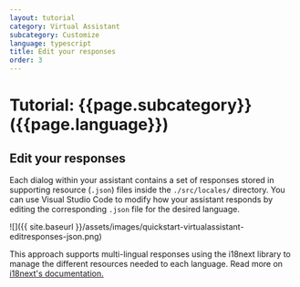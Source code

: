 ```yaml
---
layout: tutorial
category: Virtual Assistant
subcategory: Customize
language: typescript
title: Edit your responses
order: 3
---
```


# Tutorial: {{page.subcategory}} ({{page.language}})

## Edit your responses

Each dialog within your assistant contains a set of responses stored in supporting resource (`.json`) files inside the `./src/locales/` directory. You can use Visual Studio Code to modify how your assistant responds by editing the corresponding `.json` file for the desired language.

![]({{ site.baseurl }}/assets/images/quickstart-virtualassistant-editresponses-json.png)

This approach supports multi-lingual responses using the i18next library to manage the different resources needed to each language. Read more on [i18next's documentation.](https://www.i18next.com/)